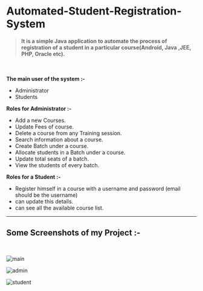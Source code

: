 # Automated-Student-Registration-System

>#### It is  a simple Java application to automate the process of registration of a student in a particular course(Android, Java ,JEE, PHP, Oracle etc).
<br>

<b>The main user of the system :-</b>

* Administrator 
* Students


<b>Roles for Administrator :-</b>

* Add a new Courses.
* Update Fees of course.
* Delete a course from any Training session.
* Search information about a course.
* Create Batch under a course.
* Allocate students in a Batch under a course.
* Update total seats of a batch.
* View the students of every batch. 

<b>Roles for a Student :-</b>

* Register himself in a course with a username and password (email should be the username)
* can update this details.
* can see all the available course list.

<hr/>

## Some Screenshots of my Project :-

<br>

![main](https://user-images.githubusercontent.com/103629917/193423794-efed31bb-2f9e-42ed-a6d8-614c1dc8da7c.png)

![admin](https://user-images.githubusercontent.com/103629917/193423798-bb1fcc58-5a27-43bb-8b8f-97feae4ffbed.png)

![student](https://user-images.githubusercontent.com/103629917/193423821-6ec62b88-578b-4cff-a3ce-08e68e768ca7.png)

